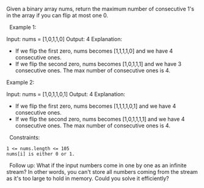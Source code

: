 Given a binary array nums, return the maximum number of consecutive 1's in the array if you can flip at most one 0.

 
Example 1:

Input: nums = [1,0,1,1,0]
Output: 4
Explanation: 
- If we flip the first zero, nums becomes [1,1,1,1,0] and we have 4 consecutive ones.
- If we flip the second zero, nums becomes [1,0,1,1,1] and we have 3 consecutive ones.
The max number of consecutive ones is 4.


Example 2:

Input: nums = [1,0,1,1,0,1]
Output: 4
Explanation: 
- If we flip the first zero, nums becomes [1,1,1,1,0,1] and we have 4 consecutive ones.
- If we flip the second zero, nums becomes [1,0,1,1,1,1] and we have 4 consecutive ones.
The max number of consecutive ones is 4.


 
Constraints:


	1 <= nums.length <= 105
	nums[i] is either 0 or 1.


 
Follow up: What if the input numbers come in one by one as an infinite stream? In other words, you can't store all numbers coming from the stream as it's too large to hold in memory. Could you solve it efficiently?
